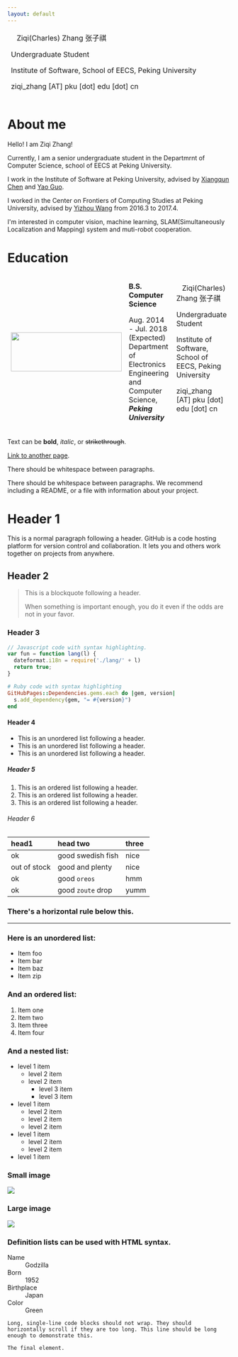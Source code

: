 ```yaml
---
layout: default
---
```


<table style="border-style:none">
<tbody style="border-style:hidden">
<tr>
  <!--td><img width="256px" src="{{site.baseurl}}/static/figure/avatar_201603.jpg"></td-->
  <td>
    <h_name>Ziqi(Charles) Zhang 张子祺</h_name>
    <p>Undergraduate Student</p>
    <p>Institute of Software, School of EECS, Peking University</p>
    <p>ziqi_zhang [AT] pku [dot] edu [dot] cn</p>
    <!--p><a href="{{site.baseurl}}/static/files/yuanchun_cv_en.pdf">Download my CV</a>
    (<a href="{{site.baseurl}}/static/files/yuanchun_cv_zh.pdf">中文版</a>)</p-->
  </td>

</tr>
</tbody>
</table>

# [](#header-1)About me

Hello! I am Ziqi Zhang!

Currently, I am a senior undergraduate student in the Departmrnt of Computer Science, school of EECS at Peking University.

I work in the Institute of Software at Peking University, advised by [Xiangqun Chen](https://www.coursera.org/instructor/chenxiangqun) and [Yao Guo](http://sei.pku.edu.cn/~yaoguo/).

I worked in the Center on Frontiers of Computing Studies at Peking University, advised by [Yizhou Wang](http://www.idm.pku.edu.cn/staff/wangyizhou/) from 2016.3 to 2017.4.

I'm interested in computer vision, machine learning, SLAM(Simultaneously Localization and Mapping) system and muti-robot cooperation.

# [](#header-1)Education

<table style="border-style:none">
<tbody style="border-style:hidden">
<tr>
  <td><img width="250px" height="88px" src="{{site.baseurl}}/assets/images/pku.jpg"></td>
  <td align="left">
    <p><b>B.S. Computer Science</b>
	  <p>Aug. 2014 - Jul. 2018 (Expected)<br />
	  Department of Electronics Engineering and Computer Science, <i><b>Peking University</b></i></p>
  </td>
  <td>
    <h_name>Ziqi(Charles) Zhang 张子祺</h_name>
    <p>Undergraduate Student</p>
    <p>Institute of Software, School of EECS, Peking University</p>
    <p>ziqi_zhang [AT] pku [dot] edu [dot] cn</p>
    <!--p><a href="{{site.baseurl}}/static/files/yuanchun_cv_en.pdf">Download my CV</a>
    (<a href="{{site.baseurl}}/static/files/yuanchun_cv_zh.pdf">中文版</a>)</p-->
  </td>

</tr>
</tbody>
</table>




Text can be **bold**, _italic_, or ~~strikethrough~~.

[Link to another page](another-page).

There should be whitespace between paragraphs.

There should be whitespace between paragraphs. We recommend including a README, or a file with information about your project.

# [](#header-1)Header 1

This is a normal paragraph following a header. GitHub is a code hosting platform for version control and collaboration. It lets you and others work together on projects from anywhere.

## [](#header-2)Header 2

> This is a blockquote following a header.
>
> When something is important enough, you do it even if the odds are not in your favor.

### [](#header-3)Header 3

```js
// Javascript code with syntax highlighting.
var fun = function lang(l) {
  dateformat.i18n = require('./lang/' + l)
  return true;
}
```

```ruby
# Ruby code with syntax highlighting
GitHubPages::Dependencies.gems.each do |gem, version|
  s.add_dependency(gem, "= #{version}")
end
```

#### [](#header-4)Header 4

*   This is an unordered list following a header.
*   This is an unordered list following a header.
*   This is an unordered list following a header.

##### [](#header-5)Header 5

1.  This is an ordered list following a header.
2.  This is an ordered list following a header.
3.  This is an ordered list following a header.

###### [](#header-6)Header 6

| head1        | head two          | three |
|:-------------|:------------------|:------|
| ok           | good swedish fish | nice  |
| out of stock | good and plenty   | nice  |
| ok           | good `oreos`      | hmm   |
| ok           | good `zoute` drop | yumm  |

### There's a horizontal rule below this.

* * *

### Here is an unordered list:

*   Item foo
*   Item bar
*   Item baz
*   Item zip

### And an ordered list:

1.  Item one
1.  Item two
1.  Item three
1.  Item four

### And a nested list:

- level 1 item
  - level 2 item
  - level 2 item
    - level 3 item
    - level 3 item
- level 1 item
  - level 2 item
  - level 2 item
  - level 2 item
- level 1 item
  - level 2 item
  - level 2 item
- level 1 item

### Small image

![](https://assets-cdn.github.com/images/icons/emoji/octocat.png)

### Large image

![](https://guides.github.com/activities/hello-world/branching.png)


### Definition lists can be used with HTML syntax.

<dl>
<dt>Name</dt>
<dd>Godzilla</dd>
<dt>Born</dt>
<dd>1952</dd>
<dt>Birthplace</dt>
<dd>Japan</dd>
<dt>Color</dt>
<dd>Green</dd>
</dl>

```
Long, single-line code blocks should not wrap. They should horizontally scroll if they are too long. This line should be long enough to demonstrate this.
```

```
The final element.
```
